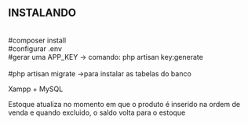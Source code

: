 

## INSTALANDO
<br>
#composer install
<br>
#configurar .env
<br>
#gerar uma APP_KEY -> comando: php artisan key:generate
<br>
<br>
#php artisan migrate ->para instalar as tabelas do banco
<br>

<p>Xampp + MySQL</p>

<p>Estoque atualiza no momento em que o produto é inserido na ordem de venda e quando excluido, o saldo volta para o estoque</p>
